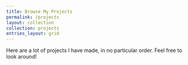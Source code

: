 ```yaml
---
title: Browse My Projects
permalink: /projects
layout: collection
collection: projects
entries_layout: grid
---
```


Here are a lot of projects I have made, in no particular order. Feel free to look around!